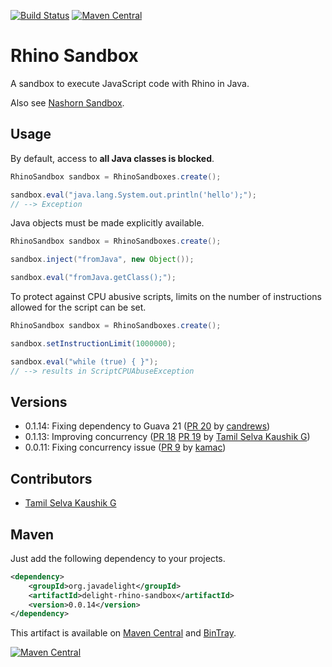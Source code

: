 [![Build Status](https://travis-ci.org/javadelight/delight-rhino-sandbox.svg?branch=master)](https://travis-ci.org/javadelight/delight-rhino-sandbox) [![Maven Central](https://img.shields.io/maven-central/v/org.javadelight/delight-rhino-sandbox.svg)](https://search.maven.org/#search%7Cga%7C1%7Cdelight-rhino-sandbox)

# Rhino Sandbox

A sandbox to execute JavaScript code with Rhino in Java.

Also see [Nashorn Sandbox](https://github.com/javadelight/delight-nashorn-sandbox).

## Usage

By default, access to **all Java classes is blocked**.

```java
RhinoSandbox sandbox = RhinoSandboxes.create();

sandbox.eval("java.lang.System.out.println('hello');");
// --> Exception
```

Java objects must be made explicitly available.

```java
RhinoSandbox sandbox = RhinoSandboxes.create();

sandbox.inject("fromJava", new Object());

sandbox.eval("fromJava.getClass();");
```

To protect against CPU abusive scripts, limits on the number of instructions allowed for the script can be set.

```java
RhinoSandbox sandbox = RhinoSandboxes.create();

sandbox.setInstructionLimit(1000000);

sandbox.eval("while (true) { }");
// --> results in ScriptCPUAbuseException
```

## Versions

- 0.1.14: Fixing dependency to Guava 21 ([PR 20](https://github.com/javadelight/delight-rhino-sandbox/pull/20) by [candrews](https://github.com/candrews))
- 0.1.13: Improving concurrency ([PR 18](https://github.com/javadelight/delight-rhino-sandbox/pull/18) [PR 19](https://github.com/javadelight/delight-rhino-sandbox/pull/19) by [Tamil Selva Kaushik G](https://github.com/gtskaushik))
- 0.0.11: Fixing concurrency issue ([PR 9](https://github.com/javadelight/delight-rhino-sandbox/pull/9) by [kamac](https://github.com/kamac))

## Contributors

- [Tamil Selva Kaushik G](https://github.com/gtskaushik)

## Maven

Just add the following dependency to your projects.

```xml
<dependency>
    <groupId>org.javadelight</groupId>
    <artifactId>delight-rhino-sandbox</artifactId>
    <version>0.0.14</version>
</dependency>
```

This artifact is available on [Maven Central](https://search.maven.org/#search%7Cga%7C1%7Cdelight-rhino-sandbox) and 
[BinTray](https://bintray.com/javadelight/javadelight/delight-rhino-sandbox).

[![Maven Central](https://img.shields.io/maven-central/v/org.javadelight/delight-rhino-sandbox.svg)](https://search.maven.org/#search%7Cga%7C1%7Cdelight-rhino-sandbox)

